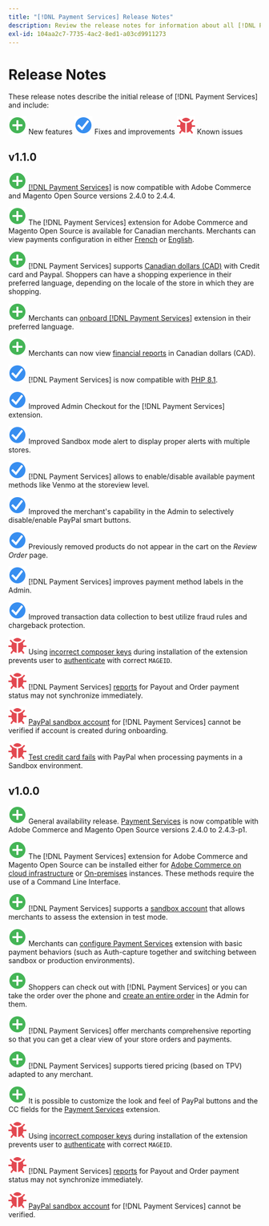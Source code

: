 ```yaml
---
title: "[!DNL Payment Services] Release Notes"
description: Review the release notes for information about all [!DNL Payment Services] releases.
exl-id: 104aa2c7-7735-4ac2-8ed1-a03cd9911273
---
```

# Release Notes

These release notes describe the initial release of [!DNL Payment Services] and include:

![New](../assets/new.svg) New features
![Fixed issue](../assets/fix.svg) Fixes and improvements
![Known issue](../assets/bug.svg) Known issues

## v1.1.0

![New](../assets/new.svg)<!-- Issue PAY-2127 --> [[!DNL Payment Services]](https://marketplace.magento.com/magento-payment-services.html) is now compatible with Adobe Commerce and Magento Open Source versions 2.4.0 to 2.4.4.

![New](../assets/new.svg)<!-- Issue PAY-2682 --> The [!DNL Payment Services] extension for Adobe Commerce and Magento Open Source is available for Canadian merchants. Merchants can view payments configuration in either [French](https://experienceleague.adobe.com/docs/commerce-merchant-services/payment-services/overview.html?lang=fr) or [English](https://experienceleague.adobe.com/docs/commerce-merchant-services/payment-services/overview.html?lang=en).

![New](../assets/new.svg)<!-- Issue PAY-2681 --> [!DNL Payment Services] supports [Canadian dollars (CAD)](overview.md#accepted-credit-cards-and-currencies) with Credit card and Paypal. Shoppers can have a shopping experience in their preferred language, depending on the locale of the store in which they are shopping.

![New](../assets/new.svg)<!-- Issue PAY-2680 --> Merchants can [onboard [!DNL Payment Services]](onboard.md) extension in their preferred language.

![New](../assets/new.svg)<!-- Issue PAY-2678 --> Merchants can now view [financial reports](order-payment-status.md) in Canadian dollars (CAD).

![Fixed issue](../assets/fix.svg)<!-- Issue PAY-2710 --> [!DNL Payment Services] is now compatible with [PHP 8.1](https://www.php.net/releases/8.1/en.php).

![Fixed issue](../assets/fix.svg)<!-- Issue PAY-3035 --> Improved Admin Checkout for the [!DNL Payment Services] extension.

![Fixed issue](../assets/fix.svg)<!-- Issue PAY-3017 --> Improved Sandbox mode alert to display proper alerts with multiple stores.

![Fixed issue](../assets/fix.svg)<!-- Issue PAY-2742 --> [!DNL Payment Services] allows to enable/disable available payment methods like Venmo at the storeview level.

![Fixed issue](../assets/fix.svg)<!-- Issue PAY-2277 --> Improved the merchant's capability in the Admin to selectively disable/enable PayPal smart buttons.

![Fixed issue](../assets/fix.svg)<!-- Issue PAY-2561 --> Previously removed products do not appear in the cart on the _Review Order_ page.

![Fixed issue](../assets/fix.svg)<!-- Issue PAY-2456 --> [!DNL Payment Services] improves payment method labels in the Admin.

![Fixed issue](../assets/fix.svg)<!-- Issue PAY-2907 --> Improved transaction data collection to  best utilize fraud rules and chargeback protection.

![Known issue](../assets/bug.svg)<!-- Issue PAY-2473 --> Using [incorrect composer keys](https://support.magento.com/hc/en-us/articles/4406603542541) during installation of the extension prevents user to [authenticate](https://devdocs.magento.com/guides/v2.4/install-gde/prereq/connect-auth.html) with correct `MAGEID`.

![Known issue](../assets/bug.svg)<!-- Issue PAY-2474 --> [!DNL Payment Services] [reports](https://support.magento.com/hc/en-us/articles/4406114741517) for Payout and Order payment status may not synchronize immediately.

![Known issue](../assets/bug.svg)<!-- Issue PAY-2475 --> [PayPal sandbox account](https://support.magento.com/hc/en-us/articles/4406954952461) for [!DNL Payment Services] cannot be verified  if account is created during onboarding.

![Known issue](../assets/bug.svg)<!-- Issue PAY-2842 --> [Test credit card fails](https://support.magento.com/hc/en-us/articles/5201041963917) with PayPal when processing payments in a Sandbox environment.

## v1.0.0

![New](../assets/new.svg)<!-- Issue PAY-2127 --> General availability release. [Payment Services](https://marketplace.magento.com/magento-payment-services.html) is now compatible with Adobe Commerce and Magento Open Source versions 2.4.0 to 2.4.3-p1.

![New](../assets/new.svg)<!-- Issue PAY-124 --> The [!DNL Payment Services] extension for Adobe Commerce and Magento Open Source can be installed either for [Adobe Commerce on cloud infrastructure](install.md#magento-commerce-cloud) or [On-premises](install.md#on-premises) instances. These methods require the use of a Command Line Interface.

![New](../assets/new.svg)<!-- Issue PAY-1986 --> [!DNL Payment Services] supports a [sandbox account](onboard.md#enable-sandbox-testing) that allows merchants to assess the extension in test mode.

![New](../assets/new.svg)<!-- Issue PAY-666 --> Merchants can [configure Payment Services](configure-admin.md) extension with basic payment behaviors (such as Auth-capture together and switching between sandbox or production environments).

![New](../assets/new.svg)<!-- Issue PAY-780 --> Shoppers can check out with [!DNL Payment Services] or you can take the order over the phone and [create an entire order](create-order.md) in the Admin for them.

![New](../assets/new.svg)<!-- Issue PAY-1856 --> [!DNL Payment Services] offer merchants comprehensive reporting so that you can get a clear view of your store orders and payments.

![New](../assets/new.svg)<!-- Issue PAY-311 --> [!DNL Payment Services] supports tiered pricing (based on TPV) adapted to any merchant.

![New](../assets/new.svg)<!-- Issue PAY-1443 --> It is possible to customize the look and feel of PayPal buttons and the CC fields for the [Payment Services](https://devdocs.magento.com/payment-services/customize-buttons-messaging.html) extension.

![Known issue](../assets/bug.svg)<!-- Issue PAY-2473 --> Using [incorrect composer keys](https://support.magento.com/hc/en-us/articles/4406603542541) during installation of the extension prevents user to [authenticate](https://devdocs.magento.com/guides/v2.4/install-gde/prereq/connect-auth.html) with correct `MAGEID`.

![Known issue](../assets/bug.svg)<!-- Issue PAY-2474 --> [!DNL Payment Services] [reports](https://support.magento.com/hc/en-us/articles/4406114741517) for Payout and Order payment status may not synchronize immediately.

![Known issue](../assets/bug.svg)<!-- Issue PAY-2475 --> [PayPal sandbox account](https://support.magento.com/hc/en-us/articles/4406954952461) for [!DNL Payment Services] cannot be verified.
